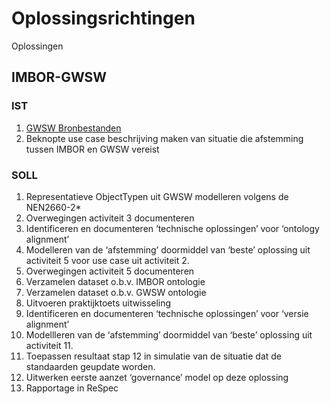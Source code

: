 # Oplossingsrichtingen

Oplossingen

## IMBOR-GWSW

### IST

<ol>
<li><a href="https://github.com/Stichting-CROW/bim-ondergrond/tree/main/data/gwsw-bron">GWSW Bronbestanden</a>
<li>Beknopte use case beschrijving maken van situatie die afstemming tussen IMBOR en GWSW vereist
</ol>


### SOLL
<ol>
<li>Representatieve ObjectTypen  uit GWSW modelleren volgens de NEN2660-2*
<li>Overwegingen activiteit 3 documenteren
<li>Identificeren en documenteren ‘technische oplossingen’ voor ‘ontology alignment’
<li>Modelleren van de ‘afstemming’ doormiddel van ‘beste’ oplossing uit activiteit 5 voor use case uit activiteit 2.
<li>Overwegingen activiteit 5 documenteren
<li>Verzamelen dataset o.b.v. IMBOR ontologie
<li>Verzamelen dataset o.b.v. GWSW ontologie
<li>Uitvoeren praktijktoets uitwisseling
<li>Identificeren en documenteren ‘technische oplossingen’ voor ‘versie alignment’
<li>Modellleren van de ‘afstemming’ doormiddel van ‘beste’ oplossing uit activiteit 11.
<li>Toepassen resultaat stap 12 in simulatie van de situatie dat de standaarden geupdate worden.
<li>Uitwerken eerste aanzet ‘governance’ model op deze oplossing
<li>Rapportage in ReSpec
</ol>



